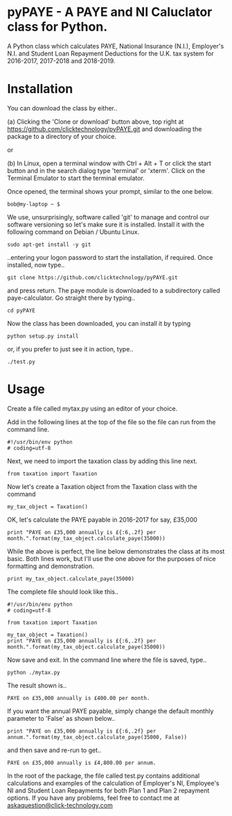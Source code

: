 # pyPAYE - A PAYE and NI Caluclator class for Python.
A Python class which calculates PAYE, National Insurance (N.I.), Employer's N.I. and Student Loan Repayment Deductions for the U.K. tax system for 2016-2017, 2017-2018 and 2018-2019.
 
# Installation
 
You can download the class by either..

(a) Clicking the 'Clone or download' button above, top right at https://github.com/clicktechnology/pyPAYE.git and downloading the package to a directory of your choice.

or

(b) In Linux, open a terminal window with Ctrl + Alt + T or click the start button and in the search dialog type 'terminal' or 'xterm'.  Click on the Terminal Emulator to start the terminal emulator.

Once opened, the terminal shows your prompt, similar to the one below.
```
bob@my-laptop ~ $
```

We use, unsurprisingly, software called 'git' to manage and control our software versioning so let's make sure it is installed.  Install it with the following command on Debian / Ubuntu Linux.

```
sudo apt-get install -y git
```

..entering your logon password to start the installation, if required.  Once installed, now type..

```
git clone https://github.com/clicktechnology/pyPAYE.git
```

and press return.  The paye module is downloaded to a subdirectory called paye-calculator.  Go straight there by typing..

```
cd pyPAYE
```

Now the class has been downloaded, you can install it by typing

```
python setup.py install
```

or, if you prefer to just see it in action, type..

```
./test.py
```


# Usage

Create a file called mytax.py using an editor of your choice.

Add in the following lines at the top of the file so the file can run from the command line.

```
#!/usr/bin/env python
# coding=utf-8
```

Next, we need to import the taxation class by adding this line next.

```
from taxation import Taxation
``` 

Now let's create a Taxation object from the Taxation class with the command

```
my_tax_object = Taxation()
```

OK, let's calculate the PAYE payable in 2016-2017 for say, £35,000

```
print "PAYE on £35,000 annually is £{:6,.2f} per month.".format(my_tax_object.calculate_paye(35000))
```

While the above is perfect, the line below demonstrates the class at its most basic.  Both lines work, but I'll use the one above for the purposes of nice formatting and demonstration.

```
print my_tax_object.calculate_paye(35000)
```

The complete file should look like this..

```
#!/usr/bin/env python
# coding=utf-8
        
from taxation import Taxation
        
my_tax_object = Taxation()
print "PAYE on £35,000 annually is £{:6,.2f} per month.".format(my_tax_object.calculate_paye(35000))
```

Now save and exit.  In the command line where the file is saved, type.. 

```
python ./mytax.py
```
    
The result shown is..

```
PAYE on £35,000 annually is £400.00 per month.
```

If you want the annual PAYE payable, simply change the default monthly parameter to 'False' as shown below..

```
print "PAYE on £35,000 annually is £{:6,.2f} per annum.".format(my_tax_object.calculate_paye(35000, False))
```

and then save and re-run to get..
```
PAYE on £35,000 annually is £4,800.00 per annum.
```

In the root of the package, the file called test.py contains additional calculations and examples of the calculation of Employer's NI, Employee's NI and Student Loan Repayments for both Plan 1 and Plan 2 repayment options.  If you have any problems, feel free to contact me at askaquestion@click-technology.com
